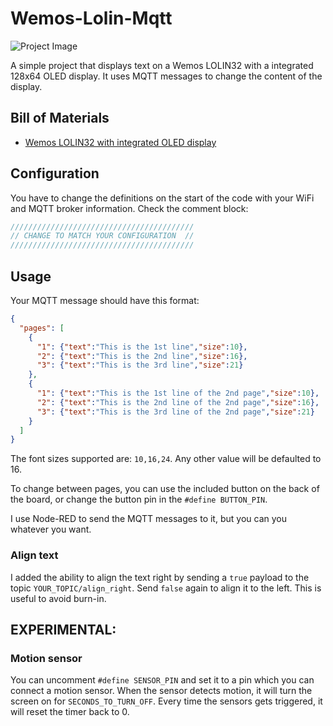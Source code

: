 # Wemos-Lolin-Mqtt

![Project Image](https://i.imgur.com/SDDD0ZT.jpg)

A simple project that displays text on a Wemos LOLIN32 with a integrated 128x64 OLED display.
It uses MQTT messages to change the content of the display.

## Bill of Materials

- [Wemos LOLIN32 with integrated OLED display](https://s.click.aliexpress.com/e/_d7c49Vr)

## Configuration

You have to change the definitions on the start of the code with your WiFi and MQTT broker information. Check the comment block:
```c++
/////////////////////////////////////////
// CHANGE TO MATCH YOUR CONFIGURATION  //
/////////////////////////////////////////
```

## Usage

Your MQTT message should have this format:

```json
{
  "pages": [
    {  
      "1": {"text":"This is the 1st line","size":10},
      "2": {"text":"This is the 2nd line","size":16},
      "3": {"text":"This is the 3rd line","size":21}
    },
    {  
      "1": {"text":"This is the 1st line of the 2nd page","size":10},
      "2": {"text":"This is the 2nd line of the 2nd page","size":16},
      "3": {"text":"This is the 3rd line of the 2nd page","size":21}
    }
  ]
}
```

The font sizes supported are: `10,16,24`. Any other value will be defaulted to 16.

To change between pages, you can use the included button on the back of the board, or change the button pin in the `#define BUTTON_PIN`.

I use Node-RED to send the MQTT messages to it, but you can you whatever you want.

### Align text

I added the ability to align the text right by sending a `true` payload to the topic `YOUR_TOPIC/align_right`. Send `false` again to align it to the left.
This is useful to avoid burn-in.

## EXPERIMENTAL:

### Motion sensor

You can uncomment `#define SENSOR_PIN` and set it to a pin which you can connect a motion sensor.
When the sensor detects motion, it will turn the screen on for `SECONDS_TO_TURN_OFF`.
Every time the sensors gets triggered, it will reset the timer back to 0.
